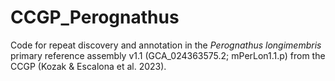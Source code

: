 # CCGP_Perognathus

Code for repeat discovery and annotation in the *Perognathus longimembris* primary reference assembly v1.1 (GCA_024363575.2; mPerLon1.1.p) from the CCGP (Kozak & Escalona et al. 2023).
